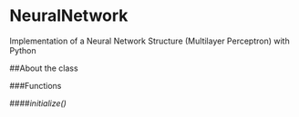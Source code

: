 # NeuralNetwork
Implementation of a Neural Network Structure (Multilayer Perceptron) with Python

##About the class

###Functions

####*initialize()*
